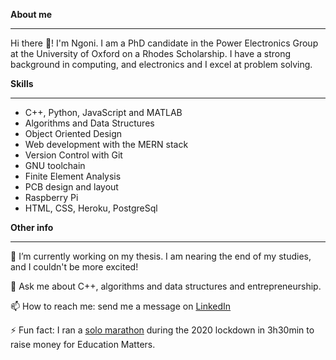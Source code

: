 
<strong>About me</strong> 

<hr>

Hi there 👋! I'm Ngoni. I am a PhD candidate in the Power Electronics Group at the University of Oxford on a Rhodes Scholarship. I have a strong background in computing, and electronics and I excel at problem solving. 

<strong>Skills</strong>

<hr>

- C++, Python, JavaScript and MATLAB
- Algorithms and Data Structures
- Object Oriented Design
- Web development with the MERN stack
- Version Control with Git
- GNU toolchain
- Finite Element Analysis
- PCB design and layout
- Raspberry Pi
- HTML, CSS, Heroku, PostgreSql


<strong>Other info</strong>

<hr>

🔭 I’m currently working on my thesis. I am nearing the end of my studies, and I couldn't be more excited!

💬 Ask me about C++, algorithms and data structures and entrepreneurship.

📫 How to reach me: send me a message on [LinkedIn](https://www.linkedin.com/in/ngoni-mugwisi/)

⚡ Fun fact: I ran a [solo marathon](https://www.trinity.ox.ac.uk/news/solo-marathon-birthday-celebration-trinity-postgraduate) during the 2020 lockdown in 3h30min to raise money for Education Matters.


<!--
**mmugwin/mmugwin** is a ✨ _special_ ✨ repository because its `README.md` (this file) appears on your GitHub profile.

Here are some ideas to get you started:

- 🔭 I’m currently working on ...
- 🌱 I’m currently learning ...
- 👯 I’m looking to collaborate on ...
- 🤔 I’m looking for help with ...
- 💬 Ask me about ...
- 📫 How to reach me: ...
- ⚡ Fun fact: ...
-->
